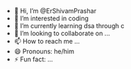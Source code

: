 - 👋 Hi, I’m @ErShivamPrashar
- 👀 I’m interested in coding
- 🌱 I’m currently learning dsa through c
- 💞️ I’m looking to collaborate on ...
- 📫 How to reach me ...
- 😄 Pronouns: he/him
- ⚡ Fun fact: ...

<!---
ErShivamPrashar/ErShivamPrashar is a ✨ special ✨ repository because its `README.md` (this file) appears on your GitHub profile.
You can click the Preview link to take a look at your changes.
--->

